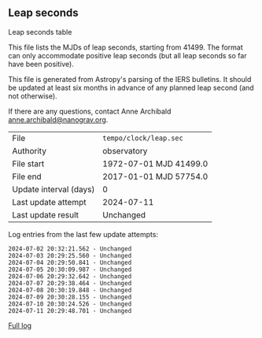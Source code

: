 
## Leap seconds

Leap seconds table

This file lists the MJDs of leap seconds, starting from 41499.
The format can only accommodate positive leap seconds (but all
leap seconds so far have been positive).

This file is generated from Astropy's parsing of the IERS
bulletins. It should be updated at least six months in advance
of any planned leap second (and not otherwise).

If there are any questions, contact Anne Archibald
<anne.archibald@nanograv.org>.

|     |     |
|:--- |:--- |
| File | `tempo/clock/leap.sec` |
| Authority | observatory |
| File start | 1972-07-01 MJD 41499.0 |
| File end | 2017-01-01 MJD 57754.0 |
| Update interval (days) | 0 |
| Last update attempt | 2024-07-11 |
| Last update result | Unchanged |

Log entries from the last few update attempts:
```
2024-07-02 20:32:21.562 - Unchanged
2024-07-03 20:29:25.560 - Unchanged
2024-07-04 20:29:50.841 - Unchanged
2024-07-05 20:30:09.987 - Unchanged
2024-07-06 20:29:32.642 - Unchanged
2024-07-07 20:29:38.464 - Unchanged
2024-07-08 20:30:19.848 - Unchanged
2024-07-09 20:30:28.155 - Unchanged
2024-07-10 20:30:24.526 - Unchanged
2024-07-11 20:29:48.701 - Unchanged
```
[Full log](https://raw.githubusercontent.com/ipta/pulsar-clock-corrections/main/log/tempo/clock/leap.sec.log)
